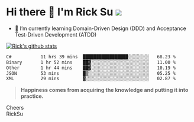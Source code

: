 # Hi there 👋 I'm Rick Su ![](https://komarev.com/ghpvc/?username=ricksu978)
<!--
**ricksu978/ricksu978** is a ✨ _special_ ✨ repository because its `README.md` (this file) appears on your GitHub profile.

Here are some ideas to get you started:

- 🔭 I’m currently working on ...
-->
- 🌱 I’m currently learning Domain-Driven Design (DDD) and Acceptance Test-Driven Development (ATDD)
<!--
- 👯 I’m looking to collaborate on ...
- 🤔 I’m looking for help with ...
- 💬 Ask me about ...
- 📫 How to reach me: ...
- 😄 Pronouns: ...
- ⚡ Fun fact: ...
-->
[![Rick's github stats](https://github-readme-stats.vercel.app/api?username=ricksu978&theme=dark)](https://github.com/ricksu978/ricksu978)

<!--START_SECTION:waka-->

```txt
C#           11 hrs 39 mins  █████████████████░░░░░░░░   68.23 %
Binary       1 hr 52 mins    ██▓░░░░░░░░░░░░░░░░░░░░░░   11.00 %
Other        1 hr 44 mins    ██▓░░░░░░░░░░░░░░░░░░░░░░   10.19 %
JSON         53 mins         █▒░░░░░░░░░░░░░░░░░░░░░░░   05.25 %
XML          29 mins         ▓░░░░░░░░░░░░░░░░░░░░░░░░   02.87 %
```

<!--END_SECTION:waka-->

> **Happiness comes from acquiring the knowledge and putting it into practice.**

Cheers  
RickSu 
